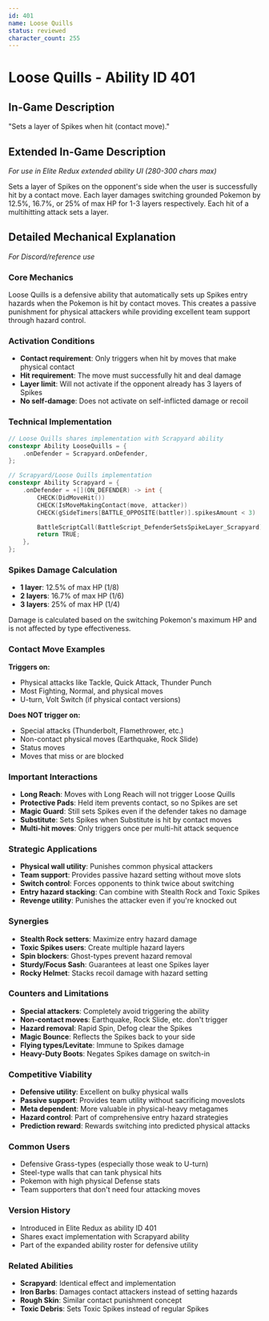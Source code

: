 ```yaml
---
id: 401
name: Loose Quills
status: reviewed
character_count: 255
---
```


# Loose Quills - Ability ID 401

## In-Game Description
"Sets a layer of Spikes when hit (contact move)."

## Extended In-Game Description
*For use in Elite Redux extended ability UI (280-300 chars max)*

Sets a layer of Spikes on the opponent's side when the user is successfully hit by a contact move. Each layer damages switching grounded Pokemon by 12.5%, 16.7%, or 25% of max HP for 1-3 layers respectively. Each hit of a multihitting attack sets a layer.


## Detailed Mechanical Explanation
*For Discord/reference use*

### Core Mechanics
Loose Quills is a defensive ability that automatically sets up Spikes entry hazards when the Pokemon is hit by contact moves. This creates a passive punishment for physical attackers while providing excellent team support through hazard control.

### Activation Conditions
- **Contact requirement**: Only triggers when hit by moves that make physical contact
- **Hit requirement**: The move must successfully hit and deal damage
- **Layer limit**: Will not activate if the opponent already has 3 layers of Spikes
- **No self-damage**: Does not activate on self-inflicted damage or recoil

### Technical Implementation
```c
// Loose Quills shares implementation with Scrapyard ability
constexpr Ability LooseQuills = {
    .onDefender = Scrapyard.onDefender,
};

// Scrapyard/Loose Quills implementation
constexpr Ability Scrapyard = {
    .onDefender = +[](ON_DEFENDER) -> int {
        CHECK(DidMoveHit())
        CHECK(IsMoveMakingContact(move, attacker))
        CHECK(gSideTimers[BATTLE_OPPOSITE(battler)].spikesAmount < 3)

        BattleScriptCall(BattleScript_DefenderSetsSpikeLayer_Scrapyard);
        return TRUE;
    },
};
```

### Spikes Damage Calculation
- **1 layer**: 12.5% of max HP (1/8)
- **2 layers**: 16.7% of max HP (1/6) 
- **3 layers**: 25% of max HP (1/4)

Damage is calculated based on the switching Pokemon's maximum HP and is not affected by type effectiveness.

### Contact Move Examples
**Triggers on:**
- Physical attacks like Tackle, Quick Attack, Thunder Punch
- Most Fighting, Normal, and physical moves
- U-turn, Volt Switch (if physical contact versions)

**Does NOT trigger on:**
- Special attacks (Thunderbolt, Flamethrower, etc.)
- Non-contact physical moves (Earthquake, Rock Slide)
- Status moves
- Moves that miss or are blocked

### Important Interactions
- **Long Reach**: Moves with Long Reach will not trigger Loose Quills
- **Protective Pads**: Held item prevents contact, so no Spikes are set
- **Magic Guard**: Still sets Spikes even if the defender takes no damage
- **Substitute**: Sets Spikes when Substitute is hit by contact moves
- **Multi-hit moves**: Only triggers once per multi-hit attack sequence

### Strategic Applications
- **Physical wall utility**: Punishes common physical attackers
- **Team support**: Provides passive hazard setting without move slots
- **Switch control**: Forces opponents to think twice about switching
- **Entry hazard stacking**: Can combine with Stealth Rock and Toxic Spikes
- **Revenge utility**: Punishes the attacker even if you're knocked out

### Synergies
- **Stealth Rock setters**: Maximize entry hazard damage
- **Toxic Spikes users**: Create multiple hazard layers
- **Spin blockers**: Ghost-types prevent hazard removal
- **Sturdy/Focus Sash**: Guarantees at least one Spikes layer
- **Rocky Helmet**: Stacks recoil damage with hazard setting

### Counters and Limitations
- **Special attackers**: Completely avoid triggering the ability
- **Non-contact moves**: Earthquake, Rock Slide, etc. don't trigger
- **Hazard removal**: Rapid Spin, Defog clear the Spikes
- **Magic Bounce**: Reflects the Spikes back to your side
- **Flying types/Levitate**: Immune to Spikes damage
- **Heavy-Duty Boots**: Negates Spikes damage on switch-in

### Competitive Viability
- **Defensive utility**: Excellent on bulky physical walls
- **Passive support**: Provides team utility without sacrificing moveslots  
- **Meta dependent**: More valuable in physical-heavy metagames
- **Hazard control**: Part of comprehensive entry hazard strategies
- **Prediction reward**: Rewards switching into predicted physical attacks

### Common Users
- Defensive Grass-types (especially those weak to U-turn)
- Steel-type walls that can tank physical hits
- Pokemon with high physical Defense stats
- Team supporters that don't need four attacking moves

### Version History
- Introduced in Elite Redux as ability ID 401
- Shares exact implementation with Scrapyard ability
- Part of the expanded ability roster for defensive utility

### Related Abilities
- **Scrapyard**: Identical effect and implementation  
- **Iron Barbs**: Damages contact attackers instead of setting hazards
- **Rough Skin**: Similar contact punishment concept
- **Toxic Debris**: Sets Toxic Spikes instead of regular Spikes